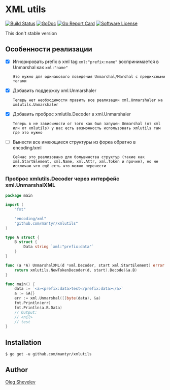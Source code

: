 # XML utils

[![Build Status](https://travis-ci.org/mantyr/xmlutils.svg?branch=master)](https://travis-ci.org/mantyr/xmlutils)
[![GoDoc](https://godoc.org/github.com/mantyr/xmlutils?status.png)](http://godoc.org/github.com/mantyr/xmlutils)
[![Go Report Card](https://goreportcard.com/badge/github.com/mantyr/xmlutils?v=4)][goreport]
[![Software License](https://img.shields.io/badge/license-MIT-brightgreen.svg)](LICENSE.md)

This don't stable version

## Особенности реализации

- [x] Игнорировать prefix в xml tag `xml:"prefix:name"` воспринимается в Unmarshal как `xml:"name"`

      Это нужно для одинакового поведения Unmarshal/Marshal с префиксными тегами

- [x] Добавить поддержку xml.Unmarshaler

      Теперь нет необходимости править все реализации xml.Unmarshaler на xmlutils.Unmarshaler

- [x] Добавить проброс xmlutils.Decoder в xml.Unmarshaler

      Теперь в не зависимости от того как был запущен Unmarshal (от xml или от xmlutils) у вас есть возможность использовать xmlutils там где это нужно

- [ ] Вынести все имеющиеся структуры из форка обратно в encoding/xml

      Сейчас это реализовано для большинства структур (такие как xml.StartElement, xml.Name, xml.Attr, xml.Token и прочие), но не исключаю что ещё есть что можно перенести

### Проброс xmlutils.Decoder через интерфейс xml.UnmarshalXML
```GO
package main

import (
	"fmt"

	"encoding/xml"
	"github.com/mantyr/xmlutils"
)

type A struct {
	B struct {
		Data string `xml:"prefix:data"`
	}
}

func (a *A) UnmarshalXML(d *xml.Decoder, start xml.StartElement) error {
	return xmlutils.NewTokenDecoder(d, start).Decode(&a.B)
}

func main() {
	data := `<a><prefix:data>test</prefix:data></a>`
	a := &A{}
	err := xml.Unmarshal([]byte(data), &a)
	fmt.Println(err)
	fmt.Println(a.B.Data)
	// Output:
	// <nil>
	// test
}
```

## Installation

    $ go get -u github.com/mantyr/xmlutils

## Author

[Oleg Shevelev][mantyr]

[mantyr]: https://github.com/mantyr

[build_status]: https://travis-ci.org/mantyr/xmlutils
[godoc]:        http://godoc.org/github.com/mantyr/xmlutils
[goreport]:     https://goreportcard.com/report/github.com/mantyr/xmlutils
